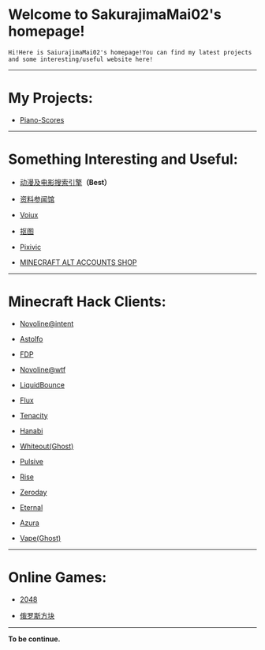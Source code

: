 # Welcome to SakurajimaMai02's homepage!

```
Hi!Here is SaiurajimaMai02's homepage!You can find my latest projects and some interesting/useful website here!
```
---

# My Projects: 

- [Piano-Scores](https://github.com/sakurajimamai02/piano-scores)

---

# Something Interesting and Useful:

- [动漫及电影搜索引擎](https://xsear.ch)**（Best）**

- [资料参闻馆](https://ubc26.github.io/links/menu.html)

- [Voiux](https://tuku.voiux.com)

- [抠图](https://remove.bg)

- [Pixivic](https://xm.sb)

- [MINECRAFT ALT ACCOUNTS SHOP](https://alts.top)

---

# Minecraft Hack Clients:

- [Novoline@intent](https://intent.store)

- [Astolfo](https://astolfo.lgbt)

- [FDP](https://getfdp.today)

- [Novoline@wtf](https://novoline.wtf)

- [LiquidBounce](https://liquidbounce.net)

- [Flux](https://flux.today)

- [Tenacity](https://intent.store)

- [Hanabi](https://hanabi.life)

- [Whiteout(Ghost)](https://andromeda.wtf)

- [Pulsive](https://intent.store)

- [Rise](https://intent.store)

- [Zeroday](https://intent.store)

- [Eternal](https://intent.store)

- [Azura](https://intent.store)

- [Vape(Ghost)](https://Vape.gg)

---

# Online Games:

- [2048](https://u.ali213.net/games/2048/index.html?game_code=2)

- [俄罗斯方块](https://chvin.github.io/react-tetris/)

---
**To be continue.**
